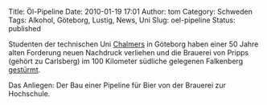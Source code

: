 Title: Öl-Pipeline
Date: 2010-01-19 17:01
Author: tom
Category: Schweden
Tags: Alkohol, Göteborg, Lustig, News, Uni
Slug: oel-pipeline
Status: published

Studenten der technischen Uni [Chalmers](http://www.chalmers.se) in
Göteborg haben einer 50 Jahre alten Forderung neuen Nachdruck verliehen
und die Brauerei von Pripps (gehört zu Carlsberg) im 100 Kilometer
südliche gelegenen Falkenberg
[gestürmt](http://www.gp.se/nyheter/goteborg/1.292287-chalmerister-stormar-bryggeri).

Das Anliegen: Der Bau einer Pipeline für Bier von der Brauerei zur
Hochschule.

